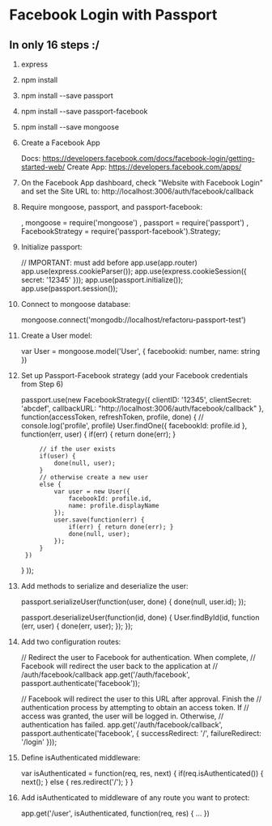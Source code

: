 # Facebook Login with Passport
## In only 16 steps :/

1. express
1. npm install
1. npm install --save passport
1. npm install --save passport-facebook
1. npm install --save mongoose
1. Create a Facebook App

	Docs: https://developers.facebook.com/docs/facebook-login/getting-started-web/
	Create App: https://developers.facebook.com/apps/

1. On the Facebook App dashboard, check "Website with Facebook Login" and set the Site URL to: http://localhost:3006/auth/facebook/callback

1. Require mongoose, passport, and passport-facebook:

	, mongoose = require('mongoose')
	, passport = require('passport')
	, FacebookStrategy = require('passport-facebook').Strategy;

1. Initialize passport:

	// IMPORTANT: must add before app.use(app.router)
	app.use(express.cookieParser());
	app.use(express.cookieSession({ secret: '12345' }));
	app.use(passport.initialize());
	app.use(passport.session());

1. Connect to mongoose database:

	mongoose.connect('mongodb://localhost/refactoru-passport-test')

1. Create a User model:

	var User = mongoose.model('User', {
		facebookid: number,
		name: string
	})

1. Set up Passport-Facebook strategy (add your Facebook credentials from Step 6)

	passport.use(new FacebookStrategy({
	    clientID: '12345',
	    clientSecret: 'abcdef',
	    callbackURL: "http://localhost:3006/auth/facebook/callback"
	  },
	  function(accessToken, refreshToken, profile, done) {
	  	// console.log('profile', profile)
	  	User.findOne({ facebookId: profile.id }, function(err, user) {
	  		if(err) { return done(err); }

	  		// if the user exists
	  		if(user) { 
	  			done(null, user);
	  		}
	  		// otherwise create a new user
	  		else {
	  			var user = new User({
	  				facebookId: profile.id,
	  				name: profile.displayName
	  			});
	  			user.save(function(err) {
			  		if(err) { return done(err); }
			  		done(null, user);
	  			});
	  		}
	  	})
	  }
	));

1. Add methods to serialize and deserialize the user:

	passport.serializeUser(function(user, done) {
	  done(null, user.id);
	});

	passport.deserializeUser(function(id, done) {
		User.findById(id, function (err, user) {
	    done(err, user);
	  });
	});

1. Add two configuration routes:

	// Redirect the user to Facebook for authentication.  When complete,
	// Facebook will redirect the user back to the application at
	//     /auth/facebook/callback
	app.get('/auth/facebook', passport.authenticate('facebook'));

	// Facebook will redirect the user to this URL after approval.  Finish the
	// authentication process by attempting to obtain an access token.  If
	// access was granted, the user will be logged in.  Otherwise,
	// authentication has failed.
	app.get('/auth/facebook/callback', 
	  passport.authenticate('facebook', { successRedirect: '/',
	                                      failureRedirect: '/login' }));

1. Define isAuthenticated middleware:

	var isAuthenticated = function(req, res, next) {
		if(req.isAuthenticated()) {
			next();
		}
		else {
			res.redirect('/');
		}
	}

1. Add isAuthenticated to middleware of any route you want to protect:

	app.get('/user', isAuthenticated, function(req, res) {
		...
	})
